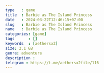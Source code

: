 ```yaml
---
type   : game
title  : Barbie as The Island Princess
date   : 2024-03-22T12:46:15+07:00
slug   : Barbie as The Island Princess
name   : Barbie as The Island Princess
categories: [game]
tags      : []
keywords  : [aethersx2]
size: 2.1 GB
genre: adventure
description : 
telegram : https://t.me/aethersx2file/116
---
```


